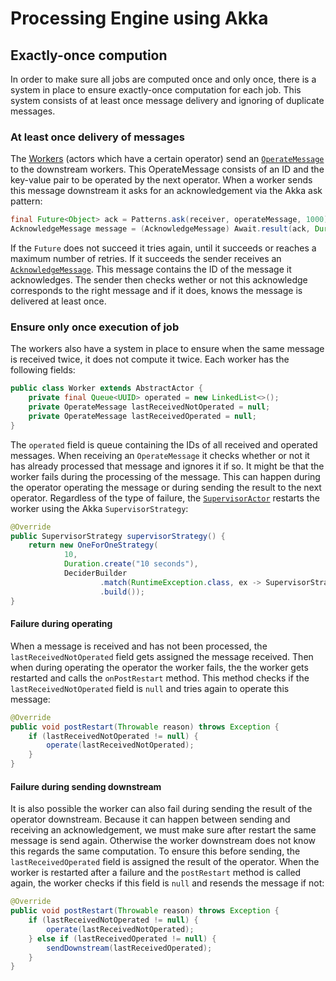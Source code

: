 # Processing Engine using Akka

## Exactly-once compution

In order to make sure all jobs are computed once and only once, there is a system in place to ensure exactly-once computation for each job. This system consists of at least once message delivery and ignoring of duplicate messages.

### At least once delivery of messages

The [Workers](../master/src/main/java/it/polimi/middleware/processingengine/worker/Worker.java) (actors which have a certain operator) send an [`OperateMessage`](../master/src/main/java/it/polimi/middleware/processingengine/message/OperateMessage.java) to the downstream workers. This OperateMessage consists of an ID and the key-value pair to be operated by the next operator. When a worker sends this message downstream it asks for an acknowledgement via the Akka ask pattern:

```java
final Future<Object> ack = Patterns.ask(receiver, operateMessage, 1000);
AcknowledgeMessage message = (AcknowledgeMessage) Await.result(ack, Duration.create(1000, TimeUnit.MILLISECONDS));
```

If the `Future` does not succeed it tries again, until it succeeds or reaches a maximum number of retries. If it succeeds the sender receives an [`AcknowledgeMessage`](../master/src/main/java/it/polimi/middleware/processingengine/message/AcknowledgeMessage.java). This message contains the ID of the message it acknowledges. The sender then checks wether or not this acknowledge corresponds to the right message and if it does, knows the message is delivered at least once.

### Ensure only once execution of job

The workers also have a system in place to ensure when the same message is received twice, it does not compute it twice. Each worker has the following fields:

```java
public class Worker extends AbstractActor {
    private final Queue<UUID> operated = new LinkedList<>();
    private OperateMessage lastReceivedNotOperated = null;
    private OperateMessage lastReceivedOperated = null;
}
```

The `operated` field is queue containing the IDs of all received and operated messages. When receiving an `OperateMessage` it checks whether or not it has already processed that message and ignores it if so. It might be that the worker fails during the processing of the message. This can happen during the operator operating the message or during sending the result to the next operator. Regardless of the type of failure, the [`SupervisorActor`](../master/src/main/java/it/polimi/middleware/processingengine/SupervisorActor.java) restarts the worker using the Akka `SupervisorStrategy`:

```java
@Override
public SupervisorStrategy supervisorStrategy() {
    return new OneForOneStrategy(
            10,
            Duration.create("10 seconds"),
            DeciderBuilder
                    .match(RuntimeException.class, ex -> SupervisorStrategy.restart())
                    .build());
}
```

#### Failure during operating

When a message is received and has not been processed, the `lastReceivedNotOperated` field gets assigned the message received. Then when during operating the operator the worker fails, the the worker gets restarted and calls the `onPostRestart` method. This method checks if the `lastReceivedNotOperated` field is `null` and tries again to operate this message:

```java
@Override
public void postRestart(Throwable reason) throws Exception {
    if (lastReceivedNotOperated != null) {
        operate(lastReceivedNotOperated);
    }
}
```

#### Failure during sending downstream

It is also possible the worker can also fail during sending the result of the operator downstream. Because it can happen between sending and receiving an acknowledgement, we must make sure after restart the same message is send again. Otherwise the worker downstream does not know this regards the same computation. To ensure this before sending, the `lastReceivedOperated` field is assigned the result of the operator. When the worker is restarted after a failure and the `postRestart` method is called again, the worker checks if this field is `null` and resends the message if not:

```java
@Override
public void postRestart(Throwable reason) throws Exception {
    if (lastReceivedNotOperated != null) {
        operate(lastReceivedNotOperated);
    } else if (lastReceivedOperated != null) {
        sendDownstream(lastReceivedOperated);
    }
}
```
